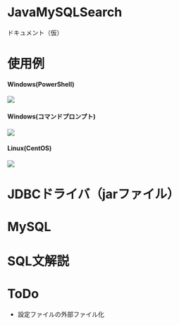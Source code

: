 # JavaMySQLSearch
ドキュメント（仮）

# 使用例
#### Windows(PowerShell)
<img src="https://raw.githubusercontent.com/halucc/JavaMySQLSearch/master/image/search01.png">


#### Windows(コマンドプロンプト)
<img src="https://raw.githubusercontent.com/halucc/JavaMySQLSearch/master/image/search03.png">

#### Linux(CentOS)
<img src="https://raw.githubusercontent.com/halucc/JavaMySQLSearch/master/image/search02.png">

# JDBCドライバ（jarファイル）

# MySQL

# SQL文解説

# ToDo
- 設定ファイルの外部ファイル化

